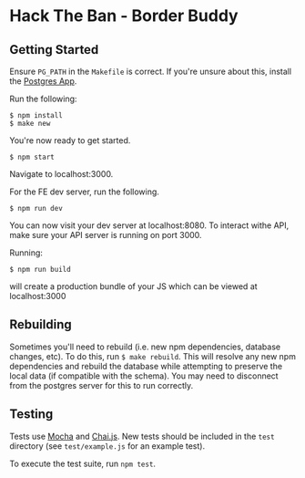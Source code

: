 # Hack The Ban - Border Buddy
## Getting Started

Ensure `PG_PATH` in the `Makefile` is correct. If you're unsure about this, install the [Postgres App](http://postgresapp.com/).

Run the following:

```
$ npm install
$ make new
```

You're now ready to get started.

```
$ npm start
```

Navigate to localhost:3000.

For the FE dev server, run the following.

```
$ npm run dev
```

You can now visit your dev server at localhost:8080. To interact withe API, make sure your API server is running on port 3000.

Running:

```
$ npm run build
```

will create a production bundle of your JS which can be viewed at localhost:3000

## Rebuilding

Sometimes you'll need to rebuild (i.e. new npm dependencies, database changes, etc). To do this, run `$ make rebuild`. This will resolve any new npm dependencies and rebuild the database while attempting to preserve the local data (if compatible with the schema). You may need to disconnect from the postgres server for this to run correctly.

## Testing

Tests use [Mocha](http://mochajs.org/) and [Chai.js](http://chaijs.com/). New tests should be included in the `test` directory (see `test/example.js` for an example test).

To execute the test suite, run `npm test`.
